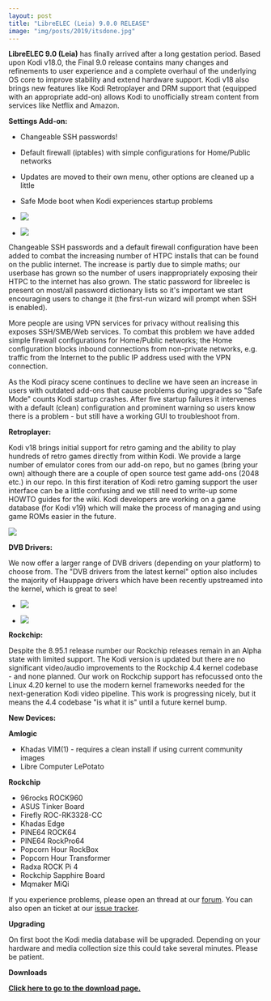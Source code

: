 ```yaml
---
layout: post
title: "LibreELEC (Leia) 9.0.0 RELEASE"
image: "img/posts/2019/itsdone.jpg"
---
```


**LibreELEC 9.0 (Leia)** has finally arrived after a long gestation period. Based upon Kodi v18.0, the Final 9.0 release contains many changes and refinements to user experience and a complete overhaul of the underlying OS core to improve stability and extend hardware support. Kodi v18 also brings new features like Kodi Retroplayer and DRM support that (equipped with an appropriate add-on) allows Kodi to unofficially stream content from services like Netflix and Amazon.

**Settings Add-on:**

- Changeable SSH passwords!
- Default firewall (iptables) with simple configurations for Home/Public networks
- Updates are moved to their own menu, other options are cleaned up a little
- Safe Mode boot when Kodi experiences startup problems

- ![]({{site.baseurl}}/img/posts/2019/info2-800x600.jpg)
    
- ![]({{site.baseurl}}/img/posts/2019/safemode-800x600.jpg)
    

Changeable SSH passwords and a default firewall configuration have been added to combat the increasing number of HTPC installs that can be found on the public internet. The increase is partly due to simple maths; our userbase has grown so the number of users inappropriately exposing their HTPC to the internet has also grown. The static password for libreelec is present on most/all password dictionary lists so it's important we start encouraging users to change it (the first-run wizard will prompt when SSH is enabled).  
  
More people are using VPN services for privacy without realising this exposes SSH/SMB/Web services. To combat this problem we have added simple firewall configurations for Home/Public networks; the Home configuration blocks inbound connections from non-private networks, e.g. traffic from the Internet to the public IP address used with the VPN connection.  
  
As the Kodi piracy scene continues to decline we have seen an increase in users with outdated add-ons that cause problems during upgrades so "Safe Mode" counts Kodi startup crashes. After five startup failures it intervenes with a default (clean) configuration and prominent warning so users know there is a problem - but still have a working GUI to troubleshoot from.

**Retroplayer:**

Kodi v18 brings initial support for retro gaming and the ability to play hundreds of retro games directly from within Kodi. We provide a large number of emulator cores from our add-on repo, but no games (bring your own) although there are a couple of open source test game add-ons (2048 etc.) in our repo. In this first iteration of Kodi retro gaming support the user interface can be a little confusing and we still need to write-up some HOWTO guides for the wiki. Kodi developers are working on a game database (for Kodi v19) which will make the process of managing and using game ROMs easier in the future.

![]({{site.baseurl}}/img/posts/2019/game-800x600.png)

**DVB Drivers:**

We now offer a larger range of DVB drivers (depending on your platform) to choose from. The "DVB drivers from the latest kernel" option also includes the majority of Hauppage drivers which have been recently upstreamed into the kernel, which is great to see!

- ![]({{site.baseurl}}/img/posts/2019/driverselect.jpg)
    
- ![]({{site.baseurl}}/img/posts/2019/driverselect-800x495.png)
    

**Rockchip:**

Despite the 8.95.1 release number our Rockchip releases remain in an Alpha state with limited support. The Kodi version is updated but there are no significant video/audio improvements to the Rockchip 4.4 kernel codebase - and none planned. Our work on Rockchip support has refocussed onto the Linux 4.20 kernel to use the modern kernel frameworks needed for the next-generation Kodi video pipeline. This work is progressing nicely, but it means the 4.4 codebase "is what it is" until a future kernel bump.

**New Devices:**

**Amlogic**

- Khadas VIM(1) - requires a clean install if using current community images
- Libre Computer LePotato

**Rockchip**

- 96rocks ROCK960
- ASUS Tinker Board
- Firefly ROC-RK3328-CC
- Khadas Edge
- PINE64 ROCK64
- PINE64 RockPro64
- Popcorn Hour RockBox
- Popcorn Hour Transformer
- Radxa ROCK Pi 4
- Rockchip Sapphire Board
- Mqmaker MiQi

If you experience problems, please open an thread at our [forum](https://forum.libreelec.tv). You can also open an ticket at our [issue tracker](https://forum.libreelec.tv/core/ticketsystem/).

**Upgrading**

On first boot the Kodi media database will be upgraded. Depending on your hardware and media collection size this could take several minutes. Please be patient.

**Downloads**

[**Click here to go to the download page.**](https://libreelec.tv/downloads_new/)
